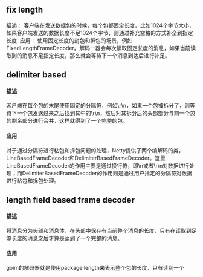 ## fix length
描述：
客户端在发送数据包的时候，每个包都固定长度，比如1024个字节大小，如果客户端发送的数据长度不足1024个字节，则通过补充空格的方式补全到指定长度.
应用：
使用固定长度的封包和拆包的场景，例如FixedLengthFrameDecoder。解码一器会每次读取固定长度的消息，如果当前读取到的消息不足指定长度，那么就会等待下一个消息到达后进行补足。

## delimiter based
#### 描述
客户端在每个包的末尾使用固定的分隔符，例如\r\n，如果一个包被拆分了，则等待下一个包发送过来之后找到其中的\r\n，然后对其拆分后的头部部分与前一个包的剩余部分进行合并，这样就得到了一个完整的包。
#### 应用
对于通过分隔符进行粘包和拆包问题的处理，Netty提供了两个编解码的类，LineBasedFrameDecoder和DelimiterBasedFrameDecoder。这里LineBasedFrameDecoder的作用主要是通过换行符，即\n或者\r\n对数据进行处理；而DelimiterBasedFrameDecoder的作用则是通过用户指定的分隔符对数据进行粘包和拆包处理。
## length field based frame decoder
#### 描述
将消息分为头部和消息体，在头部中保存有当前整个消息的长度，只有在读取到足够长度的消息之后才算是读到了一个完整的消息。
#### 应用
goim的解码器就是使用package length来表示整个包的长度，只有读到一个
